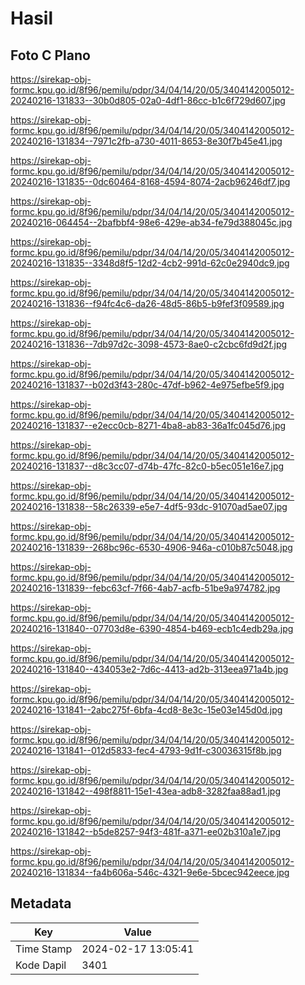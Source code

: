 # Hasil

## Foto C Plano

https://sirekap-obj-formc.kpu.go.id/8f96/pemilu/pdpr/34/04/14/20/05/3404142005012-20240216-131833--30b0d805-02a0-4df1-86cc-b1c6f729d607.jpg

https://sirekap-obj-formc.kpu.go.id/8f96/pemilu/pdpr/34/04/14/20/05/3404142005012-20240216-131834--7971c2fb-a730-4011-8653-8e30f7b45e41.jpg

https://sirekap-obj-formc.kpu.go.id/8f96/pemilu/pdpr/34/04/14/20/05/3404142005012-20240216-131835--0dc60464-8168-4594-8074-2acb96246df7.jpg

https://sirekap-obj-formc.kpu.go.id/8f96/pemilu/pdpr/34/04/14/20/05/3404142005012-20240216-064454--2bafbbf4-98e6-429e-ab34-fe79d388045c.jpg

https://sirekap-obj-formc.kpu.go.id/8f96/pemilu/pdpr/34/04/14/20/05/3404142005012-20240216-131835--3348d8f5-12d2-4cb2-991d-62c0e2940dc9.jpg

https://sirekap-obj-formc.kpu.go.id/8f96/pemilu/pdpr/34/04/14/20/05/3404142005012-20240216-131836--f94fc4c6-da26-48d5-86b5-b9fef3f09589.jpg

https://sirekap-obj-formc.kpu.go.id/8f96/pemilu/pdpr/34/04/14/20/05/3404142005012-20240216-131836--7db97d2c-3098-4573-8ae0-c2cbc6fd9d2f.jpg

https://sirekap-obj-formc.kpu.go.id/8f96/pemilu/pdpr/34/04/14/20/05/3404142005012-20240216-131837--b02d3f43-280c-47df-b962-4e975efbe5f9.jpg

https://sirekap-obj-formc.kpu.go.id/8f96/pemilu/pdpr/34/04/14/20/05/3404142005012-20240216-131837--e2ecc0cb-8271-4ba8-ab83-36a1fc045d76.jpg

https://sirekap-obj-formc.kpu.go.id/8f96/pemilu/pdpr/34/04/14/20/05/3404142005012-20240216-131837--d8c3cc07-d74b-47fc-82c0-b5ec051e16e7.jpg

https://sirekap-obj-formc.kpu.go.id/8f96/pemilu/pdpr/34/04/14/20/05/3404142005012-20240216-131838--58c26339-e5e7-4df5-93dc-91070ad5ae07.jpg

https://sirekap-obj-formc.kpu.go.id/8f96/pemilu/pdpr/34/04/14/20/05/3404142005012-20240216-131839--268bc96c-6530-4906-946a-c010b87c5048.jpg

https://sirekap-obj-formc.kpu.go.id/8f96/pemilu/pdpr/34/04/14/20/05/3404142005012-20240216-131839--febc63cf-7f66-4ab7-acfb-51be9a974782.jpg

https://sirekap-obj-formc.kpu.go.id/8f96/pemilu/pdpr/34/04/14/20/05/3404142005012-20240216-131840--07703d8e-6390-4854-b469-ecb1c4edb29a.jpg

https://sirekap-obj-formc.kpu.go.id/8f96/pemilu/pdpr/34/04/14/20/05/3404142005012-20240216-131840--434053e2-7d6c-4413-ad2b-313eea971a4b.jpg

https://sirekap-obj-formc.kpu.go.id/8f96/pemilu/pdpr/34/04/14/20/05/3404142005012-20240216-131841--2abc275f-6bfa-4cd8-8e3c-15e03e145d0d.jpg

https://sirekap-obj-formc.kpu.go.id/8f96/pemilu/pdpr/34/04/14/20/05/3404142005012-20240216-131841--012d5833-fec4-4793-9d1f-c30036315f8b.jpg

https://sirekap-obj-formc.kpu.go.id/8f96/pemilu/pdpr/34/04/14/20/05/3404142005012-20240216-131842--498f8811-15e1-43ea-adb8-3282faa88ad1.jpg

https://sirekap-obj-formc.kpu.go.id/8f96/pemilu/pdpr/34/04/14/20/05/3404142005012-20240216-131842--b5de8257-94f3-481f-a371-ee02b310a1e7.jpg

https://sirekap-obj-formc.kpu.go.id/8f96/pemilu/pdpr/34/04/14/20/05/3404142005012-20240216-131834--fa4b606a-546c-4321-9e6e-5bcec942eece.jpg


## Metadata

| Key        | Value               |
| ---------- | ------------------- |
| Time Stamp | 2024-02-17 13:05:41 |
| Kode Dapil | 3401                |




